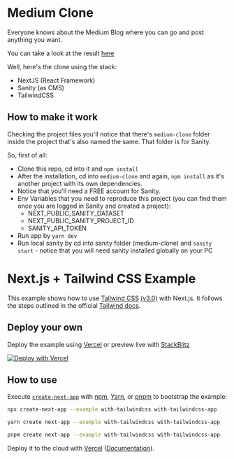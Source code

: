 # Medium Clone

Everyone knows about the Medium Blog where you can go and post anything you want.

You can take a look at the result [here](https://medium-clone-polescalera.vercel.app/)

Well, here's the clone using the stack:

- NextJS (React Framework)
- Sanity (as CMS)
- TailwindCSS 

## How to make it work

Checking the project files you'll notice that there's `medium-clone` folder inside the project that's also named the same.
That folder is for Sanity.

So, first of all:

- Clone this repo, cd into it and `npm install`
- After the installation, cd into `medium-clone` and again, `npm install` as it's another project with its own dependencies.
- Notice that you'll need a FREE account for Sanity.
- Env Variables that you need to reproduce this project (you can find them once you are logged in Sanity and created a project):
  - NEXT_PUBLIC_SANITY_DATASET
  - NEXT_PUBLIC_SANITY_PROJECT_ID
  - SANITY_API_TOKEN
- Run app by `yarn dev`
- Run local sanity by cd into sanity folder (medium-clone) and `sanity start` - notice that you will need sanity installed globally on your PC


# Next.js + Tailwind CSS Example

This example shows how to use [Tailwind CSS](https://tailwindcss.com/) [(v3.0)](https://tailwindcss.com/blog/tailwindcss-v3) with Next.js. It follows the steps outlined in the official [Tailwind docs](https://tailwindcss.com/docs/guides/nextjs).

## Deploy your own

Deploy the example using [Vercel](https://vercel.com?utm_source=github&utm_medium=readme&utm_campaign=next-example) or preview live with [StackBlitz](https://stackblitz.com/github/vercel/next.js/tree/canary/examples/with-tailwindcss)

[![Deploy with Vercel](https://vercel.com/button)](https://vercel.com/new/git/external?repository-url=https://github.com/vercel/next.js/tree/canary/examples/with-tailwindcss&project-name=with-tailwindcss&repository-name=with-tailwindcss)

## How to use

Execute [`create-next-app`](https://github.com/vercel/next.js/tree/canary/packages/create-next-app) with [npm](https://docs.npmjs.com/cli/init), [Yarn](https://yarnpkg.com/lang/en/docs/cli/create/), or [pnpm](https://pnpm.io) to bootstrap the example:

```bash
npx create-next-app --example with-tailwindcss with-tailwindcss-app
```

```bash
yarn create next-app --example with-tailwindcss with-tailwindcss-app
```

```bash
pnpm create next-app --example with-tailwindcss with-tailwindcss-app
```

Deploy it to the cloud with [Vercel](https://vercel.com/new?utm_source=github&utm_medium=readme&utm_campaign=next-example) ([Documentation](https://nextjs.org/docs/deployment)).
